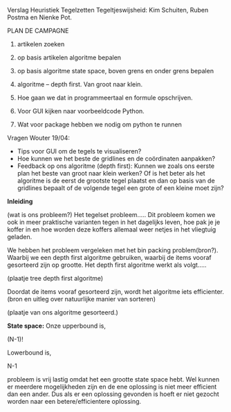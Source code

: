 Verslag Heuristiek
Tegelzetten
Tegeltjeswijsheid: Kim Schuiten, Ruben Postma en Nienke Pot.

PLAN DE CAMPAGNE

1.	artikelen zoeken
2.	op basis artikelen algoritme bepalen
3.	op basis algoritme state space, boven grens en onder grens bepalen

4.	algoritme – depth first. Van groot naar klein.
5.	Hoe gaan we dat in programmeertaal en formule opschrijven. 
6.	Voor GUI kijken naar voorbeeldcode Python.
7.	Wat voor package hebben we nodig om python te runnen

Vragen Wouter 19/04:
- Tips voor GUI om de tegels te visualiseren?
- Hoe kunnen we het beste de gridlines en de coördinaten aanpakken?
- Feedback op ons algoritme (depth first): Kunnen we zoals ons eerste plan het beste van groot naar klein werken? Of is het beter als het algoritme is de eerst de grootste tegel plaatst en dan op basis van de gridlines bepaalt of de volgende tegel een grote of een kleine moet zijn?

<b>Inleiding</b>

(wat is ons probleem?) Het tegelset probleem.....
Dit probleem komen we ook in meer praktische varianten tegen in het dagelijks leven, hoe pak je je koffer in en hoe worden deze koffers allemaal weer netjes in het vliegtuig geladen. 

We hebben het probleem vergeleken met het bin packing problem(bron?). Waarbij we een depth first algoritme gebruiken, waarbij de items vooraf gesorteerd zijn op grootte. Het depth first algoritme werkt als volgt.....

(plaatje tree depth first algoritme)

Doordat de items vooraf gesorteerd zijn, wordt het algoritme iets efficienter.(bron en uitleg over natuurlijke manier van sorteren)

(plaatje van ons algoritme gesorteerd.)

<b>State space:</b>
Onze upperbound is,

(N-1)!

Lowerbound is,

N-1

probleem is vrij lastig omdat het een grootte state space hebt. Wel kunnen er meerdere mogelijkheden zijn en de ene oplossing is niet meer efficient dan een ander. Dus als er een oplossing gevonden is hoeft er niet gezocht worden naar een betere/efficientere oplossing. 


